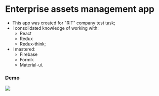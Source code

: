 # Enterprise assets management app
* This app was created for "RIT" company test task;
* I consolidated knowledge of working with: 
  * React
  * Redux
  * Redux-think;
* I mastered:
  * Firebase
  * Formik
  * Material-ui.
 ### Demo
 ![](master/repo/demo.gif)
